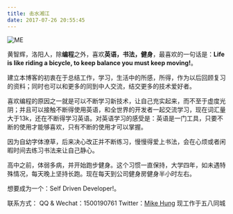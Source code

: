```yaml
---
title: 击水湘江
date: 2017-07-26 20:55:45
---
```

 ![ME](http://upload-images.jianshu.io/upload_images/1513759-d7695bba768ea5e8.png)

黄智辉，洛阳人，除**编程**之外，喜欢**英语，书法，健身**，最喜欢的一句话是：**Life is like riding a bicycle, to keep balance you must keep moving!**。

建立本博客的初衷在于总结工作，学习，生活中的所感，所得，作为以后回顾复习的资料；同时也可以和更多的同到中人交流，结交更多的技术爱好者。

喜欢编程的原因之一就是可以不断学习新技术，让自己充实起来，而不至于虚度光阴；并且可以接触不断得使用英语，和全世界的开发者一起交流学习，现在词汇量大于13k，还在不断得学习英语。对英语学习的感受是：英语是一门工具，只要不断的使用才能够喜欢，只有不断的使用才可以掌握。

因为自幼字体潦草，后来决心改正并不断练习，慢慢得爱上书法，会在心烦或者闲暇时间去练习书法来让自己静心。

高中之前，体弱多病，并开始跑步健身。这个习惯一直保持，大学四年，如未遇特殊情况，每天晚上坚持长跑。现在每天到公司健身房健身半小时左右。

想要成为一个：Self Driven Developer!。

联系方式：
QQ & Wechat：1500190761
Twitter：[Mike Hung](https://twitter.com/MikeFighting)
现工作于五八同城
